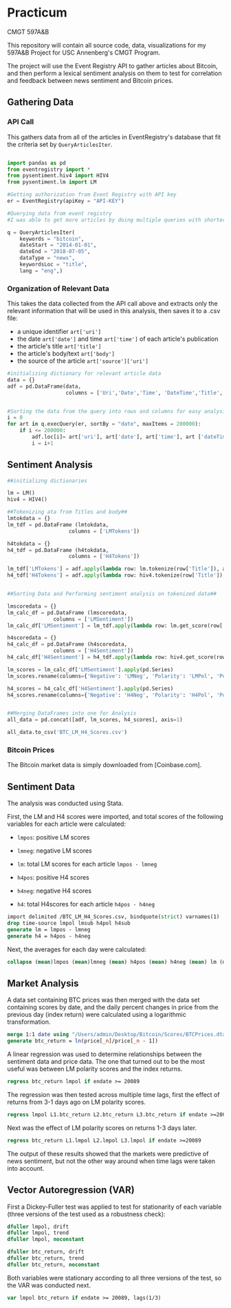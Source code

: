 # Practicum
CMGT 597A&B

This repository will contain all source code, data, visualizations for my 597A&B Project for USC Annenberg's CMGT Program.

The project will use the Event Registry API to gather articles about Bitcoin, and then perform a lexical sentiment analysis on them to test for correlation and feedback between news sentiment and Bitcoin prices.

## Gathering Data

### API Call

This gathers data from all of the articles in EventRegistry's database that fit the criteria set by `QueryArticlesIter`.

```python

import pandas as pd
from eventregistry import *
from pysentiment.hiv4 import HIV4
from pysentiment.lm import LM

#Getting authorization from Event Registry with API key
er = EventRegistry(apiKey = "API-KEY")

#Querying data from event registry
#I was able to get more articles by doing multiple queries with shorter dateStart and dateEnd windows

q = QueryArticlesIter(
    keywords = "bitcoin",
    dateStart = "2014-01-01",
    dateEnd = "2018-07-05",
    dataType = "news",
    keywordsLoc = "title",
    lang = "eng",)
```

### Organization of Relevant Data

This takes the data collected from the API call above and extracts only the relevant information that will be used in this analysis, then saves it to a .csv file:

* a unique identifier `art['uri']`
* the date `art['date']` and time `art['time']` of each article's publication
* the article's title `art['title']`
* the article's body/text `art['body']`
* the source of the article `art['source']['uri']`

```python
#initializing dictionary for relevant article data
data = {}
adf = pd.DataFrame(data,
                   columns = ['Uri','Date','Time', 'DateTime','Title','Body','Source'])


#Sorting the data from the query into rows and columns for easy analysis and export to a csv file
i = 0
for art in q.execQuery(er, sortBy = "date", maxItems = 200000):
    if i <= 200000:
        adf.loc[i]= art['uri'], art['date'], art['time'], art ['dateTime'], art['title'], art['body'], art['source']['uri']
        i = i+1 

```


## Sentiment Analysis

```python
##initializng dictionaries

lm = LM()
hiv4 = HIV4()

##Tokenizing ata from Titles and body##
lmtokdata = {}
lm_tdf = pd.DataFrame (lmtokdata,
                    columns = ['LMTokens'])

h4tokdata = {}
h4_tdf = pd.DataFrame (h4tokdata,
                    columns = ['H4Tokens'])

lm_tdf['LMTokens'] = adf.apply(lambda row: lm.tokenize(row['Title']), axis=1)
h4_tdf['H4Tokens'] = adf.apply(lambda row: hiv4.tokenize(row['Title']), axis=1)


##Sorting Data and Performing sentiment analysis on tokenized data##

lmscoredata = {}
lm_calc_df = pd.DataFrame (lmscoredata,
               columns = ['LMSentiment'])
lm_calc_df['LMSentiment'] = lm_tdf.apply(lambda row: lm.get_score(row['LMTokens']), axis = 1)

h4scoredata = {}
h4_calc_df = pd.DataFrame (h4scoredata,
               columns = ['H4Sentiment'])
h4_calc_df['H4Sentiment'] = h4_tdf.apply(lambda row: hiv4.get_score(row['H4Tokens']), axis = 1)

lm_scores = lm_calc_df['LMSentiment'].apply(pd.Series)
lm_scores.rename(columns={'Negative': 'LMNeg', 'Polarity': 'LMPol', 'Positive':'LMPos', 'Subjectivity':'LMSub'}, inplace=True)

h4_scores = h4_calc_df['H4Sentiment'].apply(pd.Series)
h4_scores.rename(columns={'Negative': 'H4Neg', 'Polarity': 'H4Pol', 'Positive':'H4Pos', 'Subjectivity':'H4Sub'}, inplace=True)


##Merging DataFrames into one for Analysis 
all_data = pd.concat([adf, lm_scores, h4_scores], axis=1)

all_data.to_csv('BTC_LM_H4_Scores.csv')

```
### Bitcoin Prices

The Bitcoin market data is simply downloaded from [Coinbase.com].


## Sentiment Data

The analysis was conducted using Stata.

First, the LM and H4 scores were imported, and total scores of the following variables for each article were calculated:
* `lmpos`: positive LM scores
* `lmneg`: negative LM scores
* `lm`: total LM scores for each article `lmpos - lmneg`

* `h4pos`: positive H4 scores
* `h4neg`: negative H4 scores
* `h4`: total H4scores for each article `h4pos - h4neg`

```stata
import delimited /BTC_LM_H4_Scores.csv, bindquote(strict) varnames(1)
drop time-source lmpol lmsub h4pol h4sub
generate lm = lmpos - lmneg
generate h4 = h4pos - h4neg
```
Next, the averages for each day were calculated:

```stata
collapse (mean)lmpos (mean)lmneg (mean) h4pos (mean) h4neg (mean) lm (mean) h4, by(date)
```

## Market Analysis

A data set containing BTC prices was then merged with the data set containing scores by date, and the daily percent changes in price from the previous day (index return) were calculated using a logarithmic transformation. 

```stata
merge 1:1 date using "/Users/admin/Desktop/Bitcoin/Scores/BTCPrices.dta"
generate btc_return = ln(price[_n]/price[_n - 1])
```

A linear regression was used to determine relationships between the sentiment data and price data.  The one that turned out to be the most useful was between LM polarity scores and the index returns.

```stata
regress btc_return lmpol if endate >= 20089
```

The regression was then tested across multiple time lags, first the effect of returns from 3-1 days ago on LM polarity scores.

```stata
regress lmpol L1.btc_return L2.btc_return L3.btc_return if endate >=20089
```

Next was the effect of LM polarity scores on returns 1-3 days later.

```stata
regress btc_return L1.lmpol L2.lmpol L3.lmpol if endate >=20089
```

The output of these results showed that the markets were predictive of news sentiment, but not the other way around when time lags were taken into account. 

## Vector Autoregression (VAR) 

First a Dickey-Fuller test was applied to test for stationarity of each variable (three versions of the test used as a robustness check):

```stata
dfuller lmpol, drift
dfuller lmpol, trend
dfuller lmpol, noconstant

dfuller btc_return, drift
dfuller btc_return, trend
dfuller btc_return, noconstant
```
Both variables were stationary according to all three versions of the test, so the VAR was conducted next.

```stata
var lmpol btc_return if endate >= 20089, lags(1/3)
```

